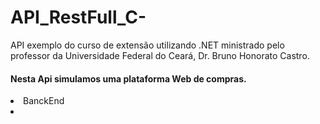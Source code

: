 # API_RestFull_C-
API exemplo do curso  de extensão  utilizando  .NET ministrado pelo professor da Universidade Federal do Ceará, Dr. Bruno Honorato Castro.
 #### Nesta Api simulamos uma plataforma Web de compras.
<li>BanckEnd<li/>
